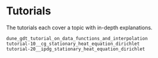 # Tutorials

The tutorials each cover a topic with in-depth explanations.

```{toctree}
dune_gdt_tutorial_on_data_functions_and_interpolation
tutorial-10__cg_stationary_heat_equation_dirichlet
tutorial-20__ipdg_stationary_heat_equation_dirichlet
```
